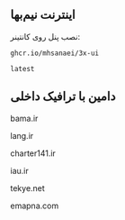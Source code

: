 اینترنت نیم‌بها
-
نصب پنل روی کانتینر:
```
ghcr.io/mhsanaei/3x-ui
```
```
latest
```
دامین با ترافیک داخلی
-
bama.ir

lang.ir

charter141.ir

iau.ir

tekye.net

emapna.com

